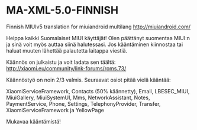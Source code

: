 MA-XML-5.0-FINNISH
==================

Finnish MIUIv5 translation for miuiandroid multilang
http://miuiandroid.com/

Heippa kaikki Suomalaiset MIUI käyttäjät!
Olen päättänyt suomentaa MIUI:n ja sinä voit myös auttaa siinä halutessasi.
Jos kääntäminen kiinnostaa tai haluat muuten lähettää palautetta laitappa viestiä.

Käännös on julkaistu ja voit ladata sen täältä:
http://xiaomi.eu/community/link-forums/roms.73/

Käännöstyö on noin 2/3 valmis. Seuraavat osiot pitää vielä kääntää:

 XiaomiServiceFramework,
 Contacts (50% käännetty),
 Email,
 LBESEC_MIUI,
 MiuiGallery,
 MiuiSystemUI,
 Mms,
 NetworkAssistant,
 Notes,
 PaymentService,
 Phone,
 Settings,
 TelephonyProvider,
 Transfer,
 XiaomiServiceFramework ja
 YellowPage
 
 Mukavaa kääntämistä!
